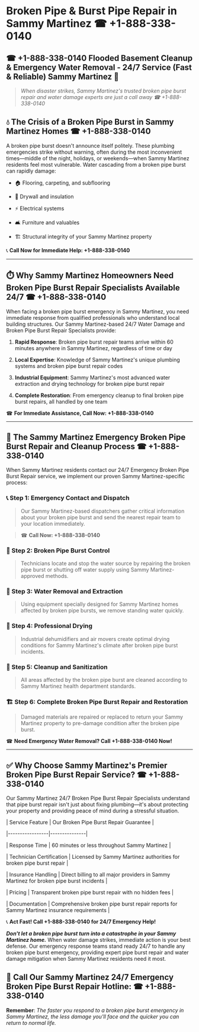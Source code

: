 # Broken Pipe & Burst Pipe Repair in Sammy Martinez ☎ +1-888-338-0140  
## ☎ +1-888-338-0140 Flooded Basement Cleanup & Emergency Water Removal - 24/7 Service (Fast & Reliable) Sammy Martinez 🚨  

> *When disaster strikes, Sammy Martinez's trusted broken pipe burst repair and water damage experts are just a call away ☎ +1-888-338-0140*  

## 💧 The Crisis of a Broken Pipe Burst in Sammy Martinez Homes ☎ +1-888-338-0140  

A broken pipe burst doesn't announce itself politely. These plumbing emergencies strike without warning, often during the most inconvenient times—middle of the night, holidays, or weekends—when Sammy Martinez residents feel most vulnerable. Water cascading from a broken pipe burst can rapidly damage:  

* 🏠 Flooring, carpeting, and subflooring  
* 🧱 Drywall and insulation  
* ⚡ Electrical systems  
* 🛋️ Furniture and valuables  
* 🏗️ Structural integrity of your Sammy Martinez property  

📞 **Call Now for Immediate Help: +1-888-338-0140**  

---  

## ⏱️ Why Sammy Martinez Homeowners Need Broken Pipe Burst Repair Specialists Available 24/7 ☎ +1-888-338-0140  

When facing a broken pipe burst emergency in Sammy Martinez, you need immediate response from qualified professionals who understand local building structures. Our Sammy Martinez-based 24/7 Water Damage and Broken Pipe Burst Repair Specialists provide:  

1. **Rapid Response**: Broken pipe burst repair teams arrive within 60 minutes anywhere in Sammy Martinez, regardless of time or day  
2. **Local Expertise**: Knowledge of Sammy Martinez's unique plumbing systems and broken pipe burst repair codes  
3. **Industrial Equipment**: Sammy Martinez's most advanced water extraction and drying technology for broken pipe burst repair  
4. **Complete Restoration**: From emergency cleanup to final broken pipe burst repairs, all handled by one team  

☎ **For Immediate Assistance, Call Now: +1-888-338-0140**  

---  

## 🔧 The Sammy Martinez Emergency Broken Pipe Burst Repair and Cleanup Process ☎ +1-888-338-0140  

When Sammy Martinez residents contact our 24/7 Emergency Broken Pipe Burst Repair service, we implement our proven Sammy Martinez-specific process:  

### 📞 Step 1: Emergency Contact and Dispatch  
> Our Sammy Martinez-based dispatchers gather critical information about your broken pipe burst and send the nearest repair team to your location immediately.  
> ☎ **Call Now: +1-888-338-0140**  

### 🚿 Step 2: Broken Pipe Burst Control  
> Technicians locate and stop the water source by repairing the broken pipe burst or shutting off water supply using Sammy Martinez-approved methods.  

### 🌊 Step 3: Water Removal and Extraction  
> Using equipment specially designed for Sammy Martinez homes affected by broken pipe bursts, we remove standing water quickly.  

### 💨 Step 4: Professional Drying  
> Industrial dehumidifiers and air movers create optimal drying conditions for Sammy Martinez's climate after broken pipe burst incidents.  

### 🧼 Step 5: Cleanup and Sanitization  
> All areas affected by the broken pipe burst are cleaned according to Sammy Martinez health department standards.  

### 🏗️ Step 6: Complete Broken Pipe Burst Repair and Restoration  
> Damaged materials are repaired or replaced to return your Sammy Martinez property to pre-damage condition after the broken pipe burst.  

☎ **Need Emergency Water Removal? Call +1-888-338-0140 Now!**  

---  

## ✅ Why Choose Sammy Martinez's Premier Broken Pipe Burst Repair Service? ☎ +1-888-338-0140  

Our Sammy Martinez 24/7 Broken Pipe Burst Repair Specialists understand that pipe burst repair isn't just about fixing plumbing—it's about protecting your property and providing peace of mind during a stressful situation.  

| Service Feature | Our Broken Pipe Burst Repair Guarantee |  
|-----------------|---------------|  
| Response Time | 60 minutes or less throughout Sammy Martinez |  
| Technician Certification | Licensed by Sammy Martinez authorities for broken pipe burst repair |  
| Insurance Handling | Direct billing to all major providers in Sammy Martinez for broken pipe burst incidents |  
| Pricing | Transparent broken pipe burst repair with no hidden fees |  
| Documentation | Comprehensive broken pipe burst repair reports for Sammy Martinez insurance requirements |  

📞 **Act Fast! Call +1-888-338-0140 for 24/7 Emergency Help!**  

***Don't let a broken pipe burst turn into a catastrophe in your Sammy Martinez home.*** When water damage strikes, immediate action is your best defense. Our emergency response teams stand ready 24/7 to handle any broken pipe burst emergency, providing expert pipe burst repair and water damage mitigation when Sammy Martinez residents need it most.  

## 📱 Call Our Sammy Martinez 24/7 Emergency Broken Pipe Burst Repair Hotline: ☎ +1-888-338-0140  

**Remember**: *The faster you respond to a broken pipe burst emergency in Sammy Martinez, the less damage you'll face and the quicker you can return to normal life.*